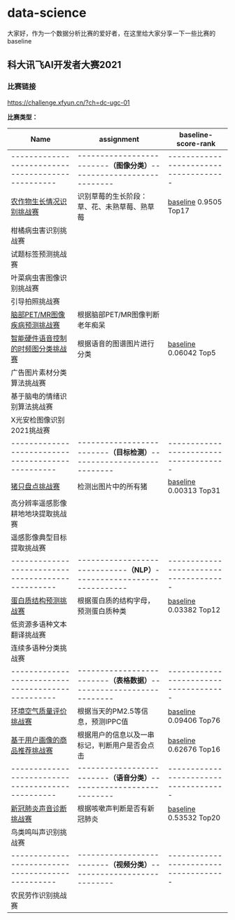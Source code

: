# data-science

大家好，作为一个数据分析比赛的爱好者，在这里给大家分享一下一些比赛的baseline

## 科大讯飞AI开发者大赛2021

### 比赛链接

https://challenge.xfyun.cn/?ch=dc-ugc-01

**比赛类型：**

| Name                                                         | assignment                                                   | baseline-score-rank                                          |
| ------------------------------------------------------------ | ------------------------------------------------------------ | ------------------------------------------------------------ |
| -------------------------------------------------            | -------------------------**（图像分类）**---------------------------- | -------------------------------------                        |
| [农作物生长情况识别挑战赛](https://challenge.xfyun.cn/topic/info?type=crop&ch=dc-ugc-01) | 识别草莓的生长阶段：草、花、未熟草莓、熟草莓                 | [baseline](https://github.com/zfs1998/data-science/blob/main/IFLYTEK/%E4%B8%AD%E5%9B%BD%E5%86%9C%E4%B8%9A%E5%A4%A7%E5%AD%A6_%E5%86%9C%E4%BD%9C%E7%89%A9%E7%94%9F%E9%95%BF%E6%83%85%E5%86%B5%E8%AF%86%E5%88%AB%E6%8C%91%E6%88%98%E8%B5%9B.ipynb) 0.9505 Top17 |
| 柑橘病虫害识别挑战赛                                         |                                                              |                                                              |
| 试题标签预测挑战赛                                           |                                                              |                                                              |
| 叶菜病虫害图像识别挑战赛                                     |                                                              |                                                              |
| 引导拍照挑战赛                                               |                                                              |                                                              |
| [脑部PET/MR图像疾病预测挑战赛](https://challenge.xfyun.cn/topic/info?type=pet-mr&ch=dc-ugc-01) | 根据脑部PET/MR图像判断老年痴呆                               |                                                              |
| [智能硬件语音控制的时频图分类挑战赛](https://challenge.xfyun.cn/topic/info?type=time-frequency&ch=dc-ugc-01) | 根据语音的图谱图片进行分类                                   | [baseline](https://github.com/zfs1998/data-science/blob/main/IFLYTEK/%E6%B8%85%E5%8D%8E%E5%A4%A7%E5%AD%A6_%E6%99%BA%E8%83%BD%E7%A1%AC%E4%BB%B6%E8%AF%AD%E9%9F%B3%E6%8E%A7%E5%88%B6%E7%9A%84%E6%97%B6%E9%A2%91%E5%9B%BE%E5%88%86%E7%B1%BB%E6%8C%91%E6%88%98%E8%B5%9B.ipynb) 0.06042 Top5 |
| 广告图片素材分类算法挑战赛                                   |                                                              |                                                              |
| 基于脑电的情绪识别算法挑战赛                                 |                                                              |                                                              |
| X光安检图像识别2021挑战赛                                    |                                                              |                                                              |
| -------------------------------------------------            | -------------------------**（目标检测）**---------------------------- | -------------------------------------                        |
| [猪只盘点挑战赛](https://challenge.xfyun.cn/topic/info?type=pig-check&ch=dc-ugc-01) | 检测出图片中的所有猪                                         | [baseline](https://github.com/zfs1998/data-science/blob/main/IFLYTEK/%E7%A7%91%E5%A4%A7%E8%AE%AF%E9%A3%9E%E8%82%A1%E4%BB%BD%E6%9C%89%E9%99%90%E5%85%AC%E5%8F%B8_%E7%8C%AA%E5%8F%AA%E7%9B%98%E7%82%B9%E6%8C%91%E6%88%98%E8%B5%9B.ipynb) 0.00313 Top31 |
| 高分辨率遥感影像耕地地块提取挑战赛                           |                                                              |                                                              |
| 遥感影像典型目标提取挑战赛                                   |                                                              |                                                              |
| -------------------------------------------------            | -----------------------------**（NLP）**------------------------------ | -------------------------------------                        |
| [蛋白质结构预测挑战赛](https://challenge.xfyun.cn/topic/info?type=protein&ch=dc-ugc-01) | 根据蛋白质的结构字母，预测蛋白质种类                         | [baseline](https://github.com/zfs1998/data-science/blob/main/IFLYTEK/%E4%B8%8A%E6%B5%B7%E6%B5%B7%E4%BA%8B%E5%A4%A7%E5%AD%A6_%E8%9B%8B%E7%99%BD%E8%B4%A8%E7%BB%93%E6%9E%84%E9%A2%84%E6%B5%8B%E8%B5%9B.ipynb) 0.03382 Top12 |
| 低资源多语种文本翻译挑战赛                                   |                                                              |                                                              |
| 连续多语种分类挑战赛                                         |                                                              |                                                              |
| -------------------------------------------------            | -------------------------**（表格数据）**---------------------------- | -------------------------------------                        |
| [环境空气质量评价挑战赛](https://challenge.xfyun.cn/topic/info?type=air-quality&ch=dc-ugc-01) | 根据当天的PM2.5等信息，预测IPPC值                            | [baseline](https://github.com/zfs1998/data-science/blob/main/IFLYTEK/%E5%8C%97%E4%BA%AC%E6%9E%97%E4%B8%9A%E5%A4%A7%E5%AD%A6_%E7%8E%AF%E5%A2%83%E7%A9%BA%E6%B0%94%E8%B4%A8%E9%87%8F%E8%AF%84%E4%BB%B7%E6%8C%91%E6%88%98%E8%B5%9B.ipynb) 0.09406 Top76 |
| [基于用户画像的商品推荐挑战赛](https://challenge.xfyun.cn/topic/info?type=user-portrait&ch=dc-ugc-01) | 根据用户的信息以及一串标记，判断用户是否会点击               | [baseline](https://github.com/zfs1998/data-science/blob/main/IFLYTEK/%E7%A7%91%E5%A4%A7%E8%AE%AF%E9%A3%9E%E8%82%A1%E4%BB%BD%E6%9C%89%E9%99%90%E5%85%AC%E5%8F%B8_%E5%9F%BA%E4%BA%8E%E7%94%A8%E6%88%B7%E7%94%BB%E5%83%8F%E7%9A%84%E5%95%86%E5%93%81%E6%8E%A8%E8%8D%90%E6%8C%91%E6%88%98%E8%B5%9B.ipynb) 0.62676 Top16 |
| -------------------------------------------------            | -------------------------**（语音分类）**---------------------------- | -------------------------------------                        |
| [新冠肺炎声音诊断挑战赛](https://challenge.xfyun.cn/topic/info?type=covid-19&ch=dc-ugc-01) | 根据咳嗽声判断是否有新冠肺炎                                 | [baseline](https://github.com/zfs1998/data-science/blob/main/IFLYTEK/%E4%B8%AD%E5%9B%BD%E7%A7%91%E5%AD%A6%E6%8A%80%E6%9C%AF%E5%A4%A7%E5%AD%A6_%E6%96%B0%E5%86%A0%E8%82%BA%E7%82%8E%E5%A3%B0%E9%9F%B3%E8%AF%8A%E6%96%AD%E6%8C%91%E6%88%98%E8%B5%9B.ipynb) 0.53532 Top20 |
| 鸟类鸣叫声识别挑战赛                                         |                                                              |                                                              |
| -------------------------------------------------            | -------------------------**（视频分类）**---------------------------- | -------------------------------------                        |
| 农民劳作识别挑战赛                                           |                                                              |                                                              |


